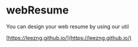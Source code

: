# webResume

You can design your web resume by using our util

[https://leezng.github.io/](https://leezng.github.io/)
